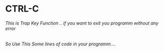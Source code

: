 # CTRL-C

###### This is Trap Key Function .. if you want to exit you programm without any error
###### So Use This Some lines of code in your programm....